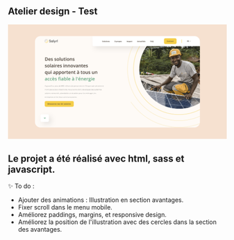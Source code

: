 ## Atelier design - Test

![Design preview ](./assets/atelier-design-test-preview.png)

<h2> Le projet a été réalisé avec html, sass et javascript. </h2>

✨ To do : 

- Ajouter des animations : Illustration en section avantages.
- Fixer scroll dans le menu mobile.
- Améliorez paddings, margins, et responsive design.
- Améliorez la position de l'illustration avec des cercles dans la section des avantages.




